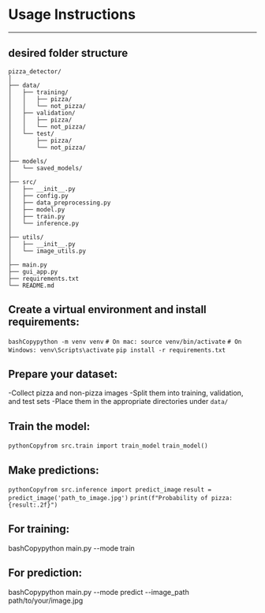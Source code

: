 # Usage Instructions
----------------------------------------------------------
## desired folder structure
```
pizza_detector/
│
├── data/
│   ├── training/
│   │   ├── pizza/
│   │   └── not_pizza/
│   ├── validation/
│   │   ├── pizza/
│   │   └── not_pizza/
│   └── test/
│       ├── pizza/
│       └── not_pizza/
│
├── models/
│   └── saved_models/
│
├── src/
│   ├── __init__.py
│   ├── config.py
│   ├── data_preprocessing.py
│   ├── model.py
│   ├── train.py
│   └── inference.py
│
├── utils/
│   ├── __init__.py
│   └── image_utils.py
│
├── main.py
├── gui_app.py
├── requirements.txt
└── README.md
```
## Create a virtual environment and install requirements:
```bashCopypython -m venv venv```
```# On mac: source venv/bin/activate```
```# On Windows: venv\Scripts\activate```
```pip install -r requirements.txt```

## Prepare your dataset:
-Collect pizza and non-pizza images
-Split them into training, validation, and test sets
-Place them in the appropriate directories under ```data/```

## Train the model:
```pythonCopyfrom src.train import train_model```
```train_model()```

## Make predictions:
```pythonCopyfrom src.inference import predict_image```
```result = predict_image('path_to_image.jpg')```
```print(f"Probability of pizza: {result:.2f}")```

## For training:
bashCopypython main.py --mode train

## For prediction:
bashCopypython main.py --mode predict --image_path path/to/your/image.jpg
